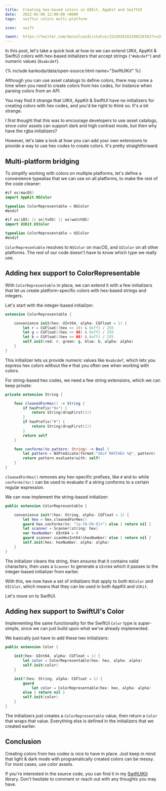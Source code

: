 ```yaml
---
title:  Creating hex-based colors in UIKit, AppKit and SwiftUI
date:   2022-05-06 12:00:00 +0000
tags:   swiftui colors multi-platform

icon:   swift

tweet:  https://twitter.com/danielsaidi/status/1522656182288228363?s=20&t=XrGntucoal6gYN7TbY2PvA
---
```


In this post, let's take a quick look at how to we can extend UIKit, AppKit & SwiftUI colors with hex-based initializers that accept strings (`"#abcdef"`) and numeric values (`0xabcdef`).

{% include kankoda/data/open-source.html name="SwiftUIKit" %}

Although you can use asset catalogs to define colors, there may come a time when you need to create colors from hex codes, for instance when parsing colors from an API.

You may find it strange that UIKit, AppKit & SwiftUI have no initializers for creating colors with hex codes, and you'd be right to think so. It's a bit strange.

I first thought that this was to encourage developers to use asset catalogs, since color assets can support dark and high contrast mode, but then why have the rgba initializers?

However, let's take a look at how you can add your own extensions to provide a way to use hex codes to create colors. It's pretty straightforward.


## Multi-platform bridging

To simplify working with colors on multiple platforms, let's define a convenience typealias that we can use on all platforms, to make the rest of the code cleaner:

```swift
#if os(macOS)
import AppKit.NSColor

typealias ColorRepresentable = NSColor
#endif

#if os(iOS) || os(tvOS) || os(watchOS)
import UIKit.UIColor

typealias ColorRepresentable = UIColor
#endif
```

`ColorRepresentable` resolves to `NSColor` on macOS, and `UIColor` on all other platforms. The rest of our code doesn't have to know which type we really use.


## Adding hex support to ColorRepresentable

With `ColorRepresentable` in place, we can extend it with a few initializers that let us create platform-specific colors with hex-based strings and integers.

Let's start with the integer-based initializer:

```swift
extension ColorRepresentable {

    convenience init(hex: UInt64, alpha: CGFloat = 1) {
        let r = CGFloat((hex >> 16) & 0xff) / 255
        let g = CGFloat((hex >> 08) & 0xff) / 255
        let b = CGFloat((hex >> 00) & 0xff) / 255
        self.init(red: r, green: g, blue: b, alpha: alpha)
    }
}
```

This initializer lets us provide numeric values like `0xabcdef`, which lets you express hex colors without the `#` that you often see when working with colors.

For string-based hex codes, we need a few string extensions, which we can keep private:

```swift
private extension String {

    func cleanedForHex() -> String {
        if hasPrefix("0x") {
            return String(dropFirst(2))
        }
        if hasPrefix("#") {
            return String(dropFirst(1))
        }
        return self
    }

    func conforms(to pattern: String) -> Bool {
        let pattern = NSPredicate(format:"SELF MATCHES %@", pattern)
        return pattern.evaluate(with: self)
    }
}
```

`cleanedForHex()` removes any hex-specific prefixes, like `#` and `0x` while `conforms(to:)` can be used to evaluate if a string conforms to a certain regular expression.

We can now implement the string-based initializer:

```swift
public extension ColorRepresentable {

    convenience init?(hex: String, alpha: CGFloat = 1) {
        let hex = hex.cleanedForHex()
        guard hex.conforms(to: "[a-fA-F0-9]+") else { return nil }
        let scanner = Scanner(string: hex)
        var hexNumber: UInt64 = 0
        guard scanner.scanHexInt64(&hexNumber) else { return nil }
        self.init(hex: hexNumber, alpha: alpha)
    }
}
```

The initializer cleans the string, then ensures that it contains valid characters, then uses a `Scanner` to generate a `UInt64` which it passes to the integer-based initializer from earlier. 

With this, we now have a set of initializers that apply to both `NSColor` and `UIColor`, which means that they can be used in both AppKit and `UIKit`. 

Let's move on to SwiftUI.


## Adding hex support to SwiftUI's Color

Implementing the same functionality for the SwiftUI `Color` type is super-simple, since we can just build upon what we've already implemented. 

We basically just have to add these two initializers:

```swift
public extension Color {

    init(hex: UInt64, alpha: CGFloat = 1) {
        let color = ColorRepresentable(hex: hex, alpha: alpha)
        self.init(color)
    }

    init?(hex: String, alpha: CGFloat = 1) {
        guard 
            let color = ColorRepresentable(hex: hex, alpha: alpha) 
        else { return nil }
        self.init(color)
    }
}
```

The initializers just creates a `ColorRepresentable` value, then return a `Color` that wraps that value. Everything else is defined in the initializers that we created earlier.


## Conclusion

Creating colors from hex codes is nice to have in place. Just keep in mind that light & dark mode with programatically created colors can be messy. For most cases, use color assets.

If you're interested in the source code, you can find it in my [SwiftUIKit]({{project.url}}) library. Don't hesitate to comment or reach out with any thoughts you may have.